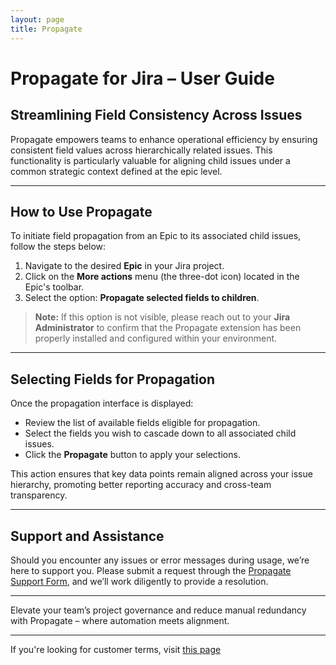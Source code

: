 ```yaml
---
layout: page
title: Propagate
---
```


# Propagate for Jira – User Guide

## Streamlining Field Consistency Across Issues

Propagate empowers teams to enhance operational efficiency by ensuring consistent field values across hierarchically related issues. This functionality is particularly valuable for aligning child issues under a common strategic context defined at the epic level.

---

## How to Use Propagate

To initiate field propagation from an Epic to its associated child issues, follow the steps below:

1. Navigate to the desired **Epic** in your Jira project.
2. Click on the **More actions** menu (the three-dot icon) located in the Epic's toolbar.
3. Select the option: **Propagate selected fields to children**.

> **Note:** If this option is not visible, please reach out to your **Jira Administrator** to confirm that the Propagate extension has been properly installed and configured within your environment.

---

## Selecting Fields for Propagation

Once the propagation interface is displayed:

- Review the list of available fields eligible for propagation.
- Select the fields you wish to cascade down to all associated child issues.
- Click the **Propagate** button to apply your selections.

This action ensures that key data points remain aligned across your issue hierarchy, promoting better reporting accuracy and cross-team transparency.

---

## Support and Assistance

Should you encounter any issues or error messages during usage, we’re here to support you. Please submit a request through the [Propagate Support Form](https://rachunki2.cyber-man.pl/), and we’ll work diligently to provide a resolution.

---

Elevate your team’s project governance and reduce manual redundancy with Propagate – where automation meets alignment.

---

If you're looking for customer terms, visit [this page](/propagate-customer-terms)
